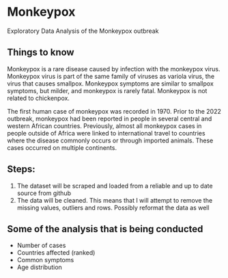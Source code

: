 # Monkeypox
Exploratory Data Analysis of the Monkeypox outbreak

## Things to know

Monkeypox is a rare disease caused by infection with the monkeypox virus. Monkeypox virus is part of the same family of viruses as variola virus, the virus that causes smallpox. Monkeypox symptoms are similar to smallpox symptoms, but milder, and monkeypox is rarely fatal. Monkeypox is not related to chickenpox.

The first human case of monkeypox was recorded in 1970. Prior to the 2022 outbreak, monkeypox had been reported in people in several central and western African countries. Previously, almost all monkeypox cases in people outside of Africa were linked to international travel to countries where the disease commonly occurs or through imported animals. These cases occurred on multiple continents.

## Steps:

1. The dataset will be scraped and loaded from a reliable and up to date source from github
2. The data will be cleaned. This means that I will attempt to remove the missing values, outliers and rows. Possibly reformat the data as well

## Some of the analysis that is being conducted

- Number of cases 
- Countries affected (ranked)
- Common symptoms 
- Age distribution



